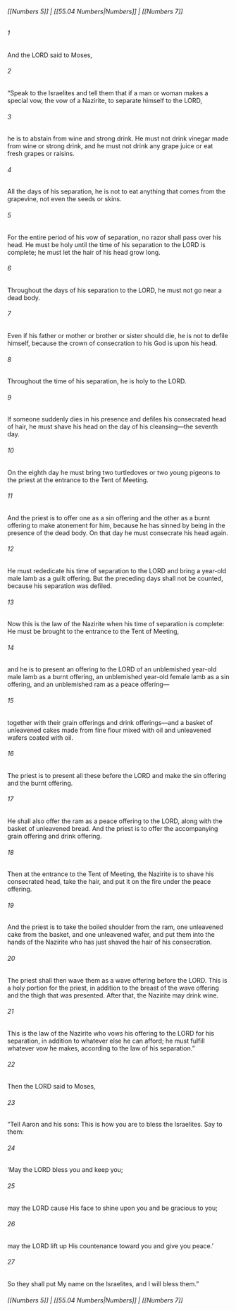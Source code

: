 
###### [[Numbers 5]] | [[55.04 Numbers|Numbers]] | [[Numbers 7]]

###### 1
And the LORD said to Moses,
###### 2
“Speak to the Israelites and tell them that if a man or woman makes a special vow, the vow of a Nazirite, to separate himself to the LORD,
###### 3
he is to abstain from wine and strong drink. He must not drink vinegar made from wine or strong drink, and he must not drink any grape juice or eat fresh grapes or raisins.
###### 4
All the days of his separation, he is not to eat anything that comes from the grapevine, not even the seeds or skins.
###### 5
For the entire period of his vow of separation, no razor shall pass over his head. He must be holy until the time of his separation to the LORD is complete; he must let the hair of his head grow long.
###### 6
Throughout the days of his separation to the LORD, he must not go near a dead body.
###### 7
Even if his father or mother or brother or sister should die, he is not to defile himself, because the crown of consecration to his God is upon his head.
###### 8
Throughout the time of his separation, he is holy to the LORD.
###### 9
If someone suddenly dies in his presence and defiles his consecrated head of hair, he must shave his head on the day of his cleansing—the seventh day.
###### 10
On the eighth day he must bring two turtledoves or two young pigeons to the priest at the entrance to the Tent of Meeting.
###### 11
And the priest is to offer one as a sin offering and the other as a burnt offering to make atonement for him, because he has sinned by being in the presence of the dead body. On that day he must consecrate his head again.
###### 12
He must rededicate his time of separation to the LORD and bring a year-old male lamb as a guilt offering. But the preceding days shall not be counted, because his separation was defiled.
###### 13
Now this is the law of the Nazirite when his time of separation is complete: He must be brought to the entrance to the Tent of Meeting,
###### 14
and he is to present an offering to the LORD of an unblemished year-old male lamb as a burnt offering, an unblemished year-old female lamb as a sin offering, and an unblemished ram as a peace offering—
###### 15
together with their grain offerings and drink offerings—and a basket of unleavened cakes made from fine flour mixed with oil and unleavened wafers coated with oil.
###### 16
The priest is to present all these before the LORD and make the sin offering and the burnt offering.
###### 17
He shall also offer the ram as a peace offering to the LORD, along with the basket of unleavened bread. And the priest is to offer the accompanying grain offering and drink offering.
###### 18
Then at the entrance to the Tent of Meeting, the Nazirite is to shave his consecrated head, take the hair, and put it on the fire under the peace offering.
###### 19
And the priest is to take the boiled shoulder from the ram, one unleavened cake from the basket, and one unleavened wafer, and put them into the hands of the Nazirite who has just shaved the hair of his consecration.
###### 20
The priest shall then wave them as a wave offering before the LORD. This is a holy portion for the priest, in addition to the breast of the wave offering and the thigh that was presented. After that, the Nazirite may drink wine.
###### 21
This is the law of the Nazirite who vows his offering to the LORD for his separation, in addition to whatever else he can afford; he must fulfill whatever vow he makes, according to the law of his separation.”
###### 22
Then the LORD said to Moses,
###### 23
“Tell Aaron and his sons: This is how you are to bless the Israelites. Say to them:
###### 24
‘May the LORD bless you and keep you;
###### 25
may the LORD cause His face to shine upon you and be gracious to you;
###### 26
may the LORD lift up His countenance toward you and give you peace.’
###### 27
So they shall put My name on the Israelites, and I will bless them.”

###### [[Numbers 5]] | [[55.04 Numbers|Numbers]] | [[Numbers 7]]
